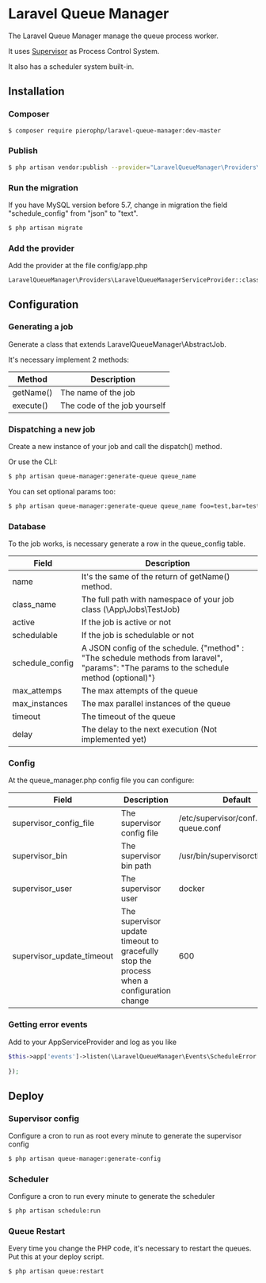 # Laravel Queue Manager
The Laravel Queue Manager manage the queue process worker. 

It uses [Supervisor](http://supervisord.org/) as Process Control System.

It also has a scheduler system built-in. 

## Installation

### Composer
```bash
$ composer require pierophp/laravel-queue-manager:dev-master
```

### Publish
```bash
$ php artisan vendor:publish --provider="LaravelQueueManager\Providers\LaravelQueueManagerServiceProvider"
```

### Run the migration

If you have MySQL version before 5.7, change in migration the field "schedule_config" from "json" to "text". 

```bash
$ php artisan migrate
```

### Add the provider
Add the provider at the file config/app.php
```
LaravelQueueManager\Providers\LaravelQueueManagerServiceProvider::class,
```
## Configuration

### Generating a job

Generate a class that extends LaravelQueueManager\AbstractJob.

It's necessary implement 2 methods:

| Method | Description |
| --- | --- |
| getName() | The name of the job |
| execute() | The code of the job yourself |

### Dispatching a new job
Create a new instance of your job and call the dispatch() method. 

Or use the CLI:
```bash
$ php artisan queue-manager:generate-queue queue_name
```

You can set optional params too:
```bash
$ php artisan queue-manager:generate-queue queue_name foo=test,bar=test
```

### Database

To the job works, is necessary generate a row in the queue_config table.

| Field | Description |
| --- | --- |
| name | It's the same of the return of getName() method. |
| class_name | The full path with namespace of your job class (\App\Jobs\TestJob) |
| active | If the job is active or not |
| schedulable | If the job is schedulable or not |
| schedule_config | A JSON config of the schedule. {"method" : "The schedule methods from laravel", "params": "The params to the schedule method (optional)"}|
| max_attemps | The max attempts of the queue |
| max_instances | The max parallel instances of the queue |
| timeout | The timeout of the queue |
| delay | The delay to the next execution (Not implemented yet) |

### Config

At the queue_manager.php config file you can configure:

| Field | Description | Default |
| --- | --- | --- |
| supervisor_config_file | The supervisor config file | /etc/supervisor/conf.d/laravel-queue.conf |
| supervisor_bin | The supervisor bin path | /usr/bin/supervisorctl |
| supervisor_user | The supervisor user | docker |
| supervisor_update_timeout | The supervisor update timeout to gracefully stop the process when a configuration change | 600 |

### Getting error events
Add to your AppServiceProvider and log as you like
```php
$this->app['events']->listen(\LaravelQueueManager\Events\ScheduleError::class, function(\LaravelQueueManager\Events\ScheduleError $scheduleError){
            
});
```

## Deploy

### Supervisor config
Configure a cron to run as root every minute to generate the supervisor config

```bash
$ php artisan queue-manager:generate-config
```

### Scheduler
Configure a cron to run every minute to generate the scheduler
```bash
$ php artisan schedule:run
```

### Queue Restart
Every time you change the PHP code, it's necessary to restart the queues. Put this at your deploy script.
```bash
$ php artisan queue:restart
```
